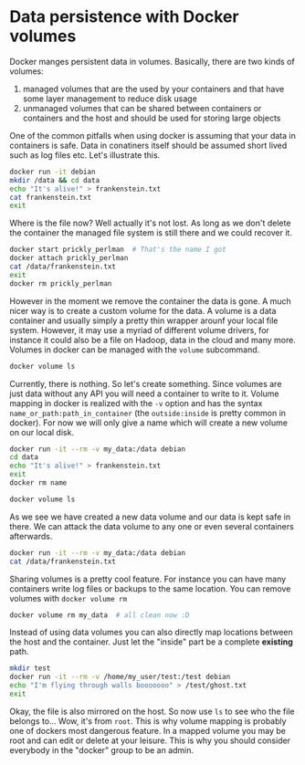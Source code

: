 # Data persistence with Docker volumes

Docker manges persistent data in volumes. Basically, there are two kinds of
volumes:

1. managed volumes that are the used by your containers and that have some
   layer management to reduce disk usage
2. unmanaged volumes that can be shared between containers or containers and
   the host and should be used for storing large objects

One of the common pitfalls when using docker is assuming that your data in
containers is safe. Data in conatiners itself should be assumed short lived
such as log files etc. Let's illustrate this.

```bash
docker run -it debian
mkdir /data && cd data
echo "It's alive!" > frankenstein.txt
cat frankenstein.txt
exit
```

Where is the file now? Well actually it's not lost. As long as we don't delete
the container the managed file system is still there and we could recover it.

```bash
docker start prickly_perlman  # That's the name I got
docker attach prickly_perlman
cat /data/frankenstein.txt
exit
docker rm prickly_perlman
```

However in the moment we remove the container the data is gone. A much nicer
way is to create a custom volume for the data. A volume is a data container and
usually simply a pretty thin wrapper arounf your local file system. However, it
may use a myriad of different volume drivers, for instance it could also be
a file on Hadoop, data in the cloud and many more. Volumes in docker can be
managed with the `volume` subcommand.

```bash
docker volume ls
```

Currently, there is nothing. So let's create something. Since volumes are just
data without any API you will need a container to write to it. Volume mapping
in docker is realized with the `-v` option and has the syntax
`name_or_path:path_in_container` (the `outside:inside` is pretty common in
docker). For now we will only give a name which will create a new volume on
our local disk.

```bash
docker run -it --rm -v my_data:/data debian
cd data
echo "It's alive!" > frankenstein.txt
exit
docker rm name

docker volume ls
```

As we see we have created a new data volume and our data is kept safe in there.
We can attack the data volume to any one or even several containers afterwards.

```bash
docker run -it --rm -v my_data:/data debian
cat /data/frankenstein.txt
```

Sharing volumes is a pretty cool feature. For instance you can have many
containers write log files or backups to the same location. You can remove
volumes with `docker volume rm`

```bash
docker volume rm my_data  # all clean now :D
```

Instead of using data volumes you can also directly map locations between
the host and the container. Just let the "inside" part be a complete
**existing** path.

```bash
mkdir test
docker run -it --rm -v /home/my_user/test:/test debian
echo "I'm flying through walls booooooo" > /test/ghost.txt
exit
```

Okay, the file is also mirrored on the host. So now use `ls` to see who the
file belongs to... Wow, it's from `root`. This is why volume mapping is probably
one of dockers most dangerous feature. In a mapped volume you may be root and
can edit or delete at your leisure. This is why you should consider everybody
in the "docker" group to be an admin.
